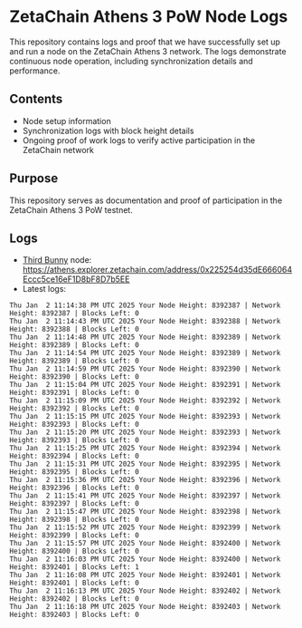 # ZetaChain Athens 3 PoW Node Logs
This repository contains logs and proof that we have successfully set up and run a node on the ZetaChain Athens 3 network. The logs demonstrate continuous node operation, including synchronization details and performance.

## Contents
- Node setup information
- Synchronization logs with block height details
- Ongoing proof of work logs to verify active participation in the ZetaChain network

## Purpose
This repository serves as documentation and proof of participation in the ZetaChain Athens 3 PoW testnet.

## Logs

- [Third Bunny](https://thirdbunny.xyz/) node: https://athens.explorer.zetachain.com/address/0x225254d35dE666064Eccc5ce16eF1D8bF8D7b5EE
- Latest logs:
```
Thu Jan  2 11:14:38 PM UTC 2025 Your Node Height: 8392387 | Network Height: 8392387 | Blocks Left: 0
Thu Jan  2 11:14:43 PM UTC 2025 Your Node Height: 8392388 | Network Height: 8392388 | Blocks Left: 0
Thu Jan  2 11:14:48 PM UTC 2025 Your Node Height: 8392389 | Network Height: 8392389 | Blocks Left: 0
Thu Jan  2 11:14:54 PM UTC 2025 Your Node Height: 8392389 | Network Height: 8392389 | Blocks Left: 0
Thu Jan  2 11:14:59 PM UTC 2025 Your Node Height: 8392390 | Network Height: 8392390 | Blocks Left: 0
Thu Jan  2 11:15:04 PM UTC 2025 Your Node Height: 8392391 | Network Height: 8392391 | Blocks Left: 0
Thu Jan  2 11:15:09 PM UTC 2025 Your Node Height: 8392392 | Network Height: 8392392 | Blocks Left: 0
Thu Jan  2 11:15:15 PM UTC 2025 Your Node Height: 8392393 | Network Height: 8392393 | Blocks Left: 0
Thu Jan  2 11:15:20 PM UTC 2025 Your Node Height: 8392393 | Network Height: 8392393 | Blocks Left: 0
Thu Jan  2 11:15:25 PM UTC 2025 Your Node Height: 8392394 | Network Height: 8392394 | Blocks Left: 0
Thu Jan  2 11:15:31 PM UTC 2025 Your Node Height: 8392395 | Network Height: 8392395 | Blocks Left: 0
Thu Jan  2 11:15:36 PM UTC 2025 Your Node Height: 8392396 | Network Height: 8392396 | Blocks Left: 0
Thu Jan  2 11:15:41 PM UTC 2025 Your Node Height: 8392397 | Network Height: 8392397 | Blocks Left: 0
Thu Jan  2 11:15:47 PM UTC 2025 Your Node Height: 8392398 | Network Height: 8392398 | Blocks Left: 0
Thu Jan  2 11:15:52 PM UTC 2025 Your Node Height: 8392399 | Network Height: 8392399 | Blocks Left: 0
Thu Jan  2 11:15:57 PM UTC 2025 Your Node Height: 8392400 | Network Height: 8392400 | Blocks Left: 0
Thu Jan  2 11:16:03 PM UTC 2025 Your Node Height: 8392400 | Network Height: 8392401 | Blocks Left: 1
Thu Jan  2 11:16:08 PM UTC 2025 Your Node Height: 8392401 | Network Height: 8392401 | Blocks Left: 0
Thu Jan  2 11:16:13 PM UTC 2025 Your Node Height: 8392402 | Network Height: 8392402 | Blocks Left: 0
Thu Jan  2 11:16:18 PM UTC 2025 Your Node Height: 8392403 | Network Height: 8392403 | Blocks Left: 0
```

